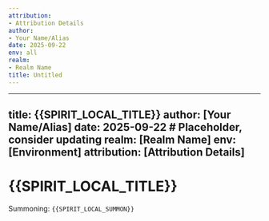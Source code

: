 ```yaml
---
attribution:
- Attribution Details
author:
- Your Name/Alias
date: 2025-09-22
env: all
realm:
- Realm Name
title: Untitled
---
```


---
title: {{SPIRIT_LOCAL_TITLE}}
author: [Your Name/Alias]
date: 2025-09-22 # Placeholder, consider updating
realm: [Realm Name]
env: [Environment]
attribution: [Attribution Details]
---

# {{SPIRIT_LOCAL_TITLE}}
Summoning: `{{SPIRIT_LOCAL_SUMMON}}`
